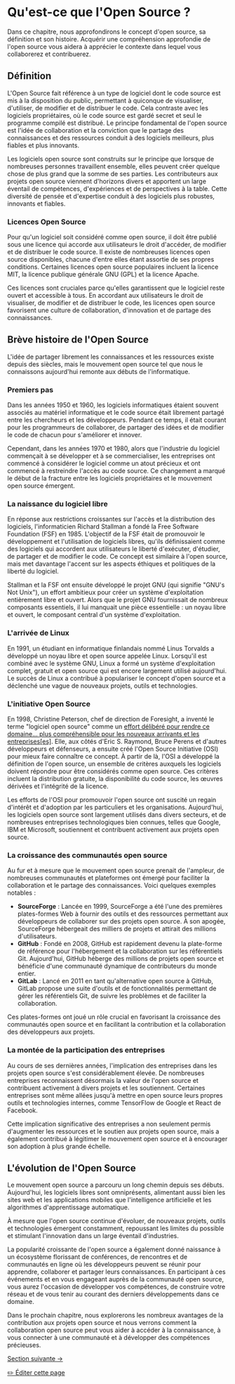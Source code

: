 # Qu'est-ce que l'Open Source ?

Dans ce chapitre, nous approfondirons le concept d'open source, sa définition et son histoire. Acquérir une compréhension approfondie de l'open source vous aidera à apprécier le contexte dans lequel vous collaborerez et contribuerez.

## Définition

L'Open Source fait référence à un type de logiciel dont le code source est mis à la disposition du public, permettant à quiconque de visualiser, d'utiliser, de modifier et de distribuer le code. Cela contraste avec les logiciels propriétaires, où le code source est gardé secret et seul le programme compilé est distribué. Le principe fondamental de l'open source est l'idée de collaboration et la conviction que le partage des connaissances et des ressources conduit à des logiciels meilleurs, plus fiables et plus innovants.

Les logiciels open source sont construits sur le principe que lorsque de nombreuses personnes travaillent ensemble, elles peuvent créer quelque chose de plus grand que la somme de ses parties. Les contributeurs aux projets open source viennent d'horizons divers et apportent un large éventail de compétences, d'expériences et de perspectives à la table. Cette diversité de pensée et d'expertise conduit à des logiciels plus robustes, innovants et fiables.

### Licences Open Source

Pour qu'un logiciel soit considéré comme open source, il doit être publié sous une licence qui accorde aux utilisateurs le droit d'accéder, de modifier et de distribuer le code source. Il existe de nombreuses licences open source disponibles, chacune d'entre elles étant assortie de ses propres conditions. Certaines licences open source populaires incluent la licence MIT, la licence publique générale GNU (GPL) et la licence Apache.

Ces licences sont cruciales parce qu'elles garantissent que le logiciel reste ouvert et accessible à tous. En accordant aux utilisateurs le droit de visualiser, de modifier et de distribuer le code, les licences open source favorisent une culture de collaboration, d'innovation et de partage des connaissances.

## Brève histoire de l'Open Source

L'idée de partager librement les connaissances et les ressources existe depuis des siècles, mais le mouvement open source tel que nous le connaissons aujourd'hui remonte aux débuts de l'informatique.

### Premiers pas

Dans les années 1950 et 1960, les logiciels informatiques étaient souvent associés au matériel informatique et le code source était librement partagé entre les chercheurs et les développeurs. Pendant ce temps, il était courant pour les programmeurs de collaborer, de partager des idées et de modifier le code de chacun pour s'améliorer et innover.

Cependant, dans les années 1970 et 1980, alors que l'industrie du logiciel commençait à se développer et à se commercialiser, les entreprises ont commencé à considérer le logiciel comme un atout précieux et ont commencé à restreindre l'accès au code source. Ce changement a marqué le début de la fracture entre les logiciels propriétaires et le mouvement open source émergent.

### La naissance du logiciel libre

En réponse aux restrictions croissantes sur l'accès et la distribution des logiciels, l'informaticien Richard Stallman a fondé la Free Software Foundation (FSF) en 1985. L'objectif de la FSF était de promouvoir le développement et l'utilisation de logiciels libres, qu'ils définissaient comme des logiciels qui accordent aux utilisateurs le liberté d'exécuter, d'étudier, de partager et de modifier le code. Ce concept est similaire à l'open source, mais met davantage l'accent sur les aspects éthiques et politiques de la liberté du logiciel.

Stallman et la FSF ont ensuite développé le projet GNU (qui signifie "GNU's Not Unix"), un effort ambitieux pour créer un système d'exploitation entièrement libre et ouvert. Alors que le projet GNU fournissait de nombreux composants essentiels, il lui manquait une pièce essentielle : un noyau libre et ouvert, le composant central d'un système d'exploitation.

### L'arrivée de Linux

En 1991, un étudiant en informatique finlandais nommé Linus Torvalds a développé un noyau libre et open source appelée Linux. Lorsqu'il est combiné avec le système GNU, Linux a formé un système d'exploitation complet, gratuit et open source qui est encore largement utilisé aujourd'hui. Le succès de Linux a contribué à populariser le concept d'open source et a déclenché une vague de nouveaux projets, outils et technologies.

### L'initiative Open Source

En 1998, Christine Peterson, chef de direction de Foresight, a inventé le terme "logiciel open source" comme un [effort délibéré pour rendre ce domaine... plus compréhensible pour les nouveaux arrivants et les entreprises[es]](https://opensource.com/article/18/2/coining-term-open-source-software). Elle, aux côtés d'Eric S. Raymond, Bruce Perens et d'autres développeurs et défenseurs, a ensuite créé l'Open Source Initiative (OSI) pour mieux faire connaître ce concept. À partir de là, l'OSI a développé la définition de l'open source, un ensemble de critères auxquels les logiciels doivent répondre pour être considérés comme open source. Ces critères incluent la distribution gratuite, la disponibilité du code source, les œuvres dérivées et l'intégrité de la licence.

Les efforts de l'OSI pour promouvoir l'open source ont suscité un regain d'intérêt et d'adoption par les particuliers et les organisations. Aujourd'hui, les logiciels open source sont largement utilisés dans divers secteurs, et de nombreuses entreprises technologiques bien connues, telles que Google, IBM et Microsoft, soutiennent et contribuent activement aux projets open source.

### La croissance des communautés open source

Au fur et à mesure que le mouvement open source prenait de l'ampleur, de nombreuses communautés et plateformes ont émergé pour faciliter la collaboration et le partage des connaissances. Voici quelques exemples notables :

- **SourceForge** : Lancée en 1999, SourceForge a été l'une des premières plates-formes Web à fournir des outils et des ressources permettant aux développeurs de collaborer sur des projets open source. À son apogée, SourceForge hébergeait des milliers de projets et attirait des millions d'utilisateurs.
- **GitHub** : Fondé en 2008, GitHub est rapidement devenu la plate-forme de référence pour l'hébergement et la collaboration sur les référentiels Git. Aujourd'hui, GitHub héberge des millions de projets open source et bénéficie d'une communauté dynamique de contributeurs du monde entier.
- **GitLab** : Lancé en 2011 en tant qu'alternative open source à GitHub, GitLab propose une suite d'outils et de fonctionnalités permettant de gérer les référentiels Git, de suivre les problèmes et de faciliter la collaboration.

Ces plates-formes ont joué un rôle crucial en favorisant la croissance des communautés open source et en facilitant la contribution et la collaboration des développeurs aux projets.

### La montée de la participation des entreprises

Au cours de ses dernières années, l'implication des entreprises dans les projets open source s'est considérablement élevée. De nombreuses entreprises reconnaissent désormais la valeur de l'open source et contribuent activement à divers projets et les soutiennent. Certaines entreprises sont même allées jusqu'à mettre en open source leurs propres outils et technologies internes, comme TensorFlow de Google et React de Facebook.

Cette implication significative des entreprises a non seulement permis d'augmenter les ressources et le soutien aux projets open source, mais a également contribué à légitimer le mouvement open source et à encourager son adoption à plus grande échelle.

## L'évolution de l'Open Source

Le mouvement open source a parcouru un long chemin depuis ses débuts. Aujourd'hui, les logiciels libres sont omniprésents, alimentant aussi bien les sites web et les applications mobiles que l'intelligence artificielle et les algorithmes d'apprentissage automatique.

À mesure que l'open source continue d'évoluer, de nouveaux projets, outils et technologies émergent constamment, repoussant les limites du possible et stimulant l'innovation dans un large éventail d'industries.

La popularité croissante de l'open source a également donné naissance à un écosystème florissant de conférences, de rencontres et de communautés en ligne où les développeurs peuvent se réunir pour apprendre, collaborer et partager leurs connaissances. En participant à ces événements et en vous engageant auprès de la communauté open source, vous aurez l'occasion de développer vos compétences, de construire votre réseau et de vous tenir au courant des derniers développements dans ce domaine.

Dans le prochain chapitre, nous explorerons les nombreux avantages de la contribution aux projets open source et nous verrons comment la collaboration open source peut vous aider à accéder à la connaissance, à vous connecter à une communauté et à développer des compétences précieuses.

[Section suivante ->](03-pourquoi-open-source.md)

<a href="https://github.com/open-sauced/intro/edit/main/translations/fr/02-qu-est-ce-que-l-open-source.md">
  ✏️ Éditer cette page
</a>